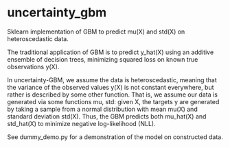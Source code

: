 # uncertainty_gbm
Sklearn implementation of GBM to predict mu(X) and std(X) on heteroscedastic
data.

The traditional application of GBM is to predict y_hat(X) using an additive
ensemble of decision trees, minimizing squared loss on known true observations
y(X).

In uncertainty-GBM, we assume the data is heteroscedastic, meaning that the
variance of the observed values y(X) is not constant everywhere, but rather is
described by some other function.  That is, we assume our data is generated
via some functions mu, std: given X, the targets y are generated by taking a
sample from a normal distribution with mean mu(X) and standard deviation
std(X).  Thus, the GBM predicts both mu_hat(X) and std_hat(X) to minimize
negative log-likelihood (NLL).

See dummy_demo.py for a demonstration of the model on constructed data.
